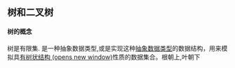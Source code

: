 ## 树和二叉树
#### 树的概念
树是有限集. 是一种抽象数据类型,或是实现这种[抽象数据类型](https://zh.wikipedia.org/wiki/%E6%8A%BD%E8%B1%A1%E8%B3%87%E6%96%99%E5%9E%8B%E5%88%A5)的数据结构，用来模拟具[有树状结构 (opens new window)](https://zh.wikipedia.org/wiki/%E6%A8%B9%E7%8B%80%E7%B5%90%E6%A7%8B)性质的数据集合。根朝上,叶朝下